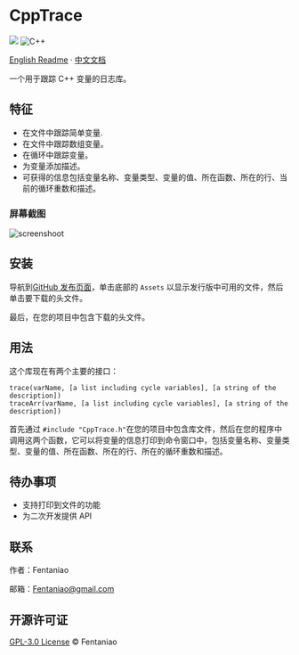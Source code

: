 # CppTrace

<p>
    <img src="https://img.shields.io/github/v/release/fentaniao/CppTrace?&color=blue&logo=hack-the-box)" />
    <img alt="C++" src="https://img.shields.io/badge/-C++-9f62a5?style=flat&logo=cplusplus&logoColor=white" />
</p>

[English Readme](https://github.com/Fentaniao/CppTrace/blob/main/README.md) · [中文文档](https://github.com/Fentaniao/CppTrace/blob/main/README_zh.md)

一个用于跟踪 C++ 变量的日志库。

## 特征

- 在文件中跟踪简单变量.
- 在文件中跟踪数组变量。
- 在循环中跟踪变量。
- 为变量添加描述。
- 可获得的信息包括变量名称、变量类型、变量的值、所在函数、所在的行、当前的循环重数和描述。

### 屏幕截图

![screenshoot](README.assets/screenshot.png)

## 安装

导航到[GitHub 发布页面](https://github.com/Fentaniao/CppTrace/releases)，单击底部的 `Assets` 以显示发行版中可用的文件，然后单击要下载的头文件。

最后，在您的项目中包含下载的头文件。

## 用法

这个库现在有两个主要的接口：

```
trace(varName, [a list including cycle variables], [a string of the description])
traceArr(varName, [a list including cycle variables], [a string of the description])
```

首先通过 `#include "CppTrace.h"`在您的项目中包含库文件，然后在您的程序中调用这两个函数，它可以将变量的信息打印到命令窗口中，包括变量名称、变量类型、变量的值、所在函数、所在的行、所在的循环重数和描述。

## 待办事项

- 支持打印到文件的功能
- 为二次开发提供 API 

## 联系

作者：Fentaniao

邮箱：[Fentaniao@gmail.com](mailto:Fentaniao@gmail.com)

## 开源许可证

[GPL-3.0 License](https://github.com/Fentaniao/MATLABUtilities/blob/main/LICENSE) © Fentaniao
